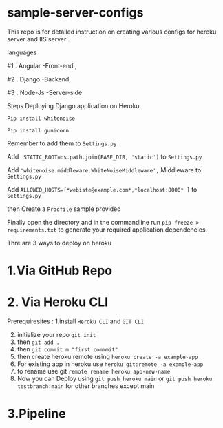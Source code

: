 # sample-server-configs


This repo is for detailed instruction on creating various configs for heroku server and IIS server .

languages   


#1 . Angular -Front-end , 

#2 . Django -Backend,

#3 . Node-Js -Server-side


Steps Deploying Django application on Heroku.

`Pip install whitenoise `

`Pip install gunicorn `

Remember to add them to `Settings.py`

Add ` STATIC_ROOT=os.path.join(BASE_DIR, 'static')`  to `Settings.py`

Add `'whitenoise.middleware.WhiteNoiseMiddleware',` Middleware to `Settings.py`

Add `ALLOWED_HOSTS=[*webiste@example.com*,*localhost:8000* ]` to `Settings.py`

then Create a `Procfile` sample provided

Finally open  the directory and in the commandline run   `pip freeze > requirements.txt` to generate your required application dependencies.

Thre are 3 ways to deploy on heroku

# 1.Via GitHub Repo

# 2. Via Heroku CLI

Prerequiresites :
1.install `Heroku CLI` and `GIT CLI`

2. initialize your repo `git init`
3. then `git add . `
4. then `git commit m "first commmit"`
5. then create heroku remote using `heroku create -a example-app`
6. For existing app in heroku use `heroku git:remote -a example-app`
7.  to rename use git `remote rename heroku app-new-name`
8.  Now you can Deploy using `git push heroku main` or `git push heroku testbranch:main` for 
  other branches except main

# 3.Pipeline


